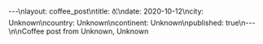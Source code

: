 ---\nlayout: coffee_post\ntitle: ð¦\ndate: 2020-10-12\ncity: Unknown\ncountry: Unknown\ncontinent: Unknown\npublished: true\n---\n\nCoffee post from Unknown, Unknown